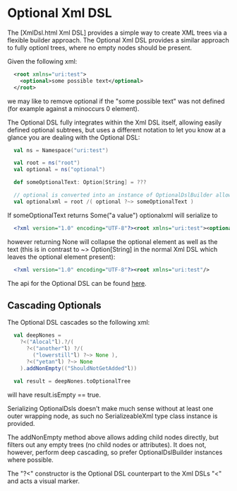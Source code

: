 # Optional Xml DSL

The [XmlDsl.html Xml DSL] provides a simple way to create XML trees via a flexible builder approach.  The Optional Xml DSL provides a similar approach to fully optionl trees, where no empty nodes should be present.  

Given the following xml:

```xml
  <root xmlns="uri:test">
    <optional>some possible text</optional>
  </root>
```

we may like to remove optional if the "some possible text" was not defined (for example against a minoccurs 0 element).

The Optional DSL fully integrates within the Xml DSL itself, allowing easily defined optional subtrees, but uses a different notation to let you know at a glance you are dealing with the Optional DSL:

```scala
  val ns = Namespace("uri:test") 

  val root = ns("root")
  val optional = ns("optional")

  def someOptionalText: Option[String] = ???

  // optional is converted into an instance of OptionalDslBuilder allowing ?~> to be called
  val optionalxml = root /( optional ?~> someOptionalText )
```

If someOptionalText returns Some("a value") optionalxml will serialize to

```xml
  <?xml version="1.0" encoding="UTF-8"?><root xmlns="uri:test"><optional>a value</optional></root>
```

however returning None will collapse the optional element as well as the text (this is in contrast to ~> Option[String] in the normal Xml DSL which leaves the optional element present):

```xml
  <?xml version="1.0" encoding="UTF-8"?><root xmlns="uri:test"/>
```

The api for the Optional DSL can be found [here](../../scales-xml/site/scaladocs/scales/xml/dsl/OptionalDslBuilder.html).

## Cascading Optionals 

The Optional DSL cascades so the following xml:

```scala
  val deepNones = 
    ?<("Alocal"l).?/( 
      ?<("another"l) ?/( 
        ("lowerstill"l) ?~> None ),
      ?<("yetan"l) ?~> None
    ).addNonEmpty(("ShouldNotGetAdded"l))

  val result = deepNones.toOptionalTree
```

will have result.isEmpty == true.

Serializing OptionalDsls doesn't make much sense without at least one outer wrapping node, as such no SerializeableXml type class instance is provided.

The addNonEmpty method above allows adding child nodes directly, but filters out any empty trees (no child nodes or attributes).  It does not, however, perform deep cascading, so prefer OptionalDslBuilder instances where possible.

The "?<" constructor is the Optional DSL counterpart to the Xml DSLs "<" and acts a visual marker.